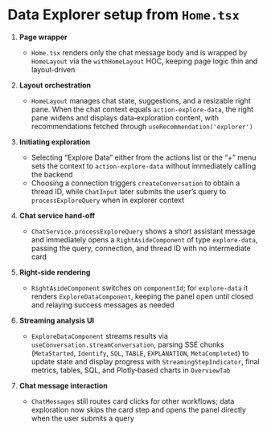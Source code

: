 # Data Explorer setup from `Home.tsx`

1. **Page wrapper**
   - `Home.tsx` renders only the chat message body and is wrapped by `HomeLayout` via the `withHomeLayout` HOC, keeping page logic thin and layout‑driven

2. **Layout orchestration**
   - `HomeLayout` manages chat state, suggestions, and a resizable right pane. When the chat context equals `action-explore-data`, the right pane widens and displays data‑exploration content, with recommendations fetched through `useRecommendation('explorer')`

3. **Initiating exploration**
   - Selecting “Explore Data” either from the actions list or the “+” menu sets the context to `action-explore-data` without immediately calling the backend
   - Choosing a connection triggers `createConversation` to obtain a thread ID, while `ChatInput` later submits the user’s query to `processExploreQuery` when in explorer context

4. **Chat service hand‑off**
   - `ChatService.processExploreQuery` shows a short assistant message and immediately opens a `RightAsideComponent` of type `explore-data`, passing the query, connection, and thread ID with no intermediate card

5. **Right‑side rendering**
   - `RightAsideComponent` switches on `componentId`; for `explore-data` it renders `ExploreDataComponent`, keeping the panel open until closed and relaying success messages as needed

6. **Streaming analysis UI**
   - `ExploreDataComponent` streams results via `useConversation.streamConversation`, parsing SSE chunks (`MetaStarted`, `Identify`, `SQL`, `TABLE`, `EXPLANATION`, `MetaCompleted`) to update state and display progress with `StreamingStepIndicator`, final metrics, tables, SQL, and Plotly‑based charts in `OverviewTab`

7. **Chat message interaction**
   - `ChatMessages` still routes card clicks for other workflows; data exploration now skips the card step and opens the panel directly when the user submits a query

